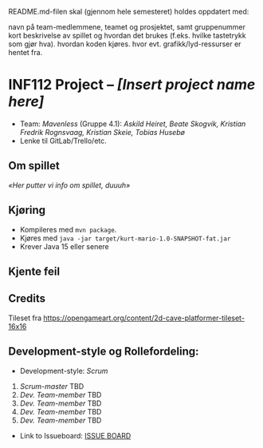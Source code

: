 README.md-filen skal (gjennom hele semesteret) holdes oppdatert med:

navn på team-medlemmene, teamet og prosjektet, samt gruppenummer
kort beskrivelse av spillet og hvordan det brukes (f.eks. hvilke tastetrykk som gjør hva).
hvordan koden kjøres.
hvor evt. grafikk/lyd-ressurser er hentet fra.

# INF112 Project – *[Insert project name here]*

* Team: *Mavenless* (Gruppe 4.1): *Askild Heiret, Beate Skogvik, Kristian Fredrik Rognsvaag, Kristian Skeie, Tobias Husebø*
* Lenke til GitLab/Trello/etc.

## Om spillet
*«Her putter vi info om spillet, duuuh»*

## Kjøring
* Kompileres med `mvn package`.
* Kjøres med `java -jar target/kurt-mario-1.0-SNAPSHOT-fat.jar`
* Krever Java 15 eller senere

## Kjente feil


## Credits
Tileset fra https://opengameart.org/content/2d-cave-platformer-tileset-16x16


## Development-style og Rollefordeling:
* Development-style: *Scrum*
1. *Scrum-master* TBD
2. *Dev. Team-member* TBD
3. *Dev. Team-member* TBD
4. *Dev. Team-member* TBD
5. *Dev. Team-member* TBD
    

* Link to Issueboard: 
[ISSUE BOARD](https://git.app.uib.no/groups/mavenless/-/boards) 
